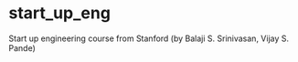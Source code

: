 start_up_eng
============

Start up engineering course from Stanford (by Balaji S. Srinivasan, Vijay S. Pande)
